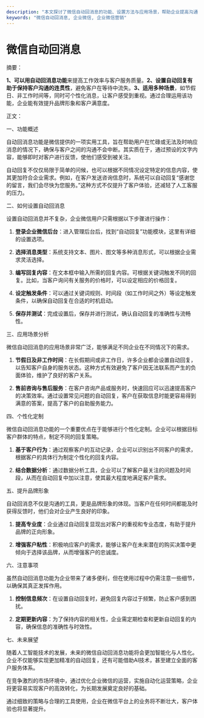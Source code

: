 ```yaml
---
description: "本文探讨了微信自动回消息的功能、设置方法与应用场景，帮助企业提高沟通效率与客户满意度。"
keywords: "微信自动回消息, 企业微信, 企业微信营销"
---
```

# 微信自动回消息

摘要： 

**1、可以用自动回消息功能**来提高工作效率与客户服务质量。**2、设置自动回复有助于保持客户沟通的连贯性**，避免客户在等待中流失。**3、适用多种场景**，如节假日、非工作时间等，同时可个性化消息，让客户感受到重视。通过合理运用该功能，企业能有效提升品牌形象和客户满意度。

正文：

一、功能概述

自动回消息功能是微信提供的一项实用工具，旨在帮助用户在忙碌或无法及时响应消息的情况下，确保与客户之间的沟通不会中断。其实质在于，通过预设的文字内容，能够即时对客户进行反馈，使他们感受到被关注。

自动回复不仅仅局限于简单的问候，也可以根据不同情况设定特定的信息内容，使其更加符合企业需求。例如，在客户发送咨询信息时，系统可以自动回复“感谢您的留言，我们会尽快为您服务。”这种方式不仅提升了客户体验，还减轻了人工客服的压力。

二、如何设置自动回消息

设置自动回消息并不复杂，企业微信用户只需根据以下步骤进行操作：

1. **登录企业微信后台**：进入管理后台后，找到“自动回复”功能模块，这里有详细的设置选项。
   
2. **选择消息类型**：系统支持文本、图片、图文等多种消息形式，可以根据企业需求灵活选择。

3. **编写回复内容**：在文本框中输入所需的回复内容。可根据关键词触发不同的回复。比如，当客户询问有关服务的价格时，可以设定相应的价格回复。

4. **设定触发条件**：可以通过关键词规则、时间段（如工作时间之外）等设定触发条件，以确保自动回复在合适的时机启动。

5. **保存并测试**：完成设置后，保存并进行测试，确认自动回复的准确性与流畅性。

三、应用场景分析

微信自动回消息的应用场景非常广泛，能够满足不同企业在不同情况下的需求。

1. **节假日及非工作时间**：在长假期间或非工作日，许多企业都会设置自动回复，以告知客户自身的服务状态。这种方式有效避免了客户因无法联系而产生的负面体验，维护了良好的客户关系。

2. **售前咨询与售后服务**：在客户咨询产品或服务时，快速回应可以迅速提高客户的决策效率。通过设置常见问题的自动回复，客户在获取信息时能更容易得到满意的答案，提高了客户的自助服务能力。

四、个性化定制

微信自动回消息功能的一个重要优点在于能够进行个性化定制。企业可以根据目标客户群体的特点，制定不同的回复策略。

1. **基于客户行为**：通过观察客户的互动记录，企业可以识别出不同客户的需求，根据客户的具体行为制定个性化的回复内容。

2. **结合数据分析**：通过数据分析工具，企业可以了解客户最关注的问题及时间段，从而在自动回复中加以注意，使其最大程度地满足客户需求。

五、提升品牌形象

自动回消息不仅是沟通的工具，更是品牌形象的体现。当客户在任何时间都能及时获得反馈时，他们会对企业产生良好的印象。

1. **提高专业度**：企业通过自动回复显现出对客户的重视和专业态度，有助于提升品牌的正向形象。

2. **增强客户粘性**：积极响应客户的需求，能够让客户在未来潜在的购买决策中更倾向于选择该品牌，从而增强客户的忠诚度。

六、注意事项

虽然自动回消息功能为企业带来了诸多便利，但在使用过程中仍需注意一些细节，以确保其真正发挥作用。

1. **控制信息频次**：在设置自动回复时，避免回复内容过于频繁，防止客户感到困扰。

2. **定期更新内容**：为了保持内容的相关性，企业需定期检查和更新自动回复的内容，确保信息的准确性与时效性。

七、未来展望

随着人工智能技术的发展，未来的微信自动回消息功能将会更加智能化与人性化。企业不仅能够实现更加精准的自动回复，还有可能借助AI技术，甚至建立全面的客户服务体系。

在竞争激烈的市场环境中，通过优化企业微信的运营，实施自动化运营策略，企业将更容易实现客户的高效转化，为长期发展奠定良好的基础。

通过细致的策略与合理的工具使用，企业在微信平台上的业务将不断壮大，客户体验也将显著提升。
